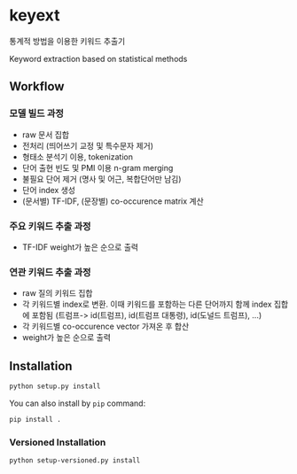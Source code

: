 # keyext

통계적 방법을 이용한 키워드 추출기

Keyword extraction based on statistical methods

## Workflow

### 모델 빌드 과정

- raw 문서 집합
- 전처리 (띄어쓰기 교정 및 특수문자 제거)
- 형태소 분석기 이용, tokenization
- 단어 출현 빈도 및 PMI 이용 n-gram merging
- 불필요 단어 제거 (명사 및 어근, 복합단어만 남김)
- 단어 index 생성
- (문서별) TF-IDF, (문장별) co-occurence matrix 계산

### 주요 키워드 추출 과정

- TF-IDF weight가 높은 순으로 출력

### 연관 키워드 추출 과정

- raw 질의 키워드 집합
- 각 키워드별 index로 변환. 이때 키워드를 포함하는 다른 단어까지 함께 index 집합에 포함됨 (트럼프-> id(트럼프), id(트럼프 대통령), id(도널드 트럼프), ...)
- 각 키워드별 co-occurence vector 가져온 후 합산
- weight가 높은 순으로 출력

## Installation

```sh
python setup.py install
```

You can also install by `pip` command:

```sh
pip install .
```

### Versioned Installation

```sh
python setup-versioned.py install
```
